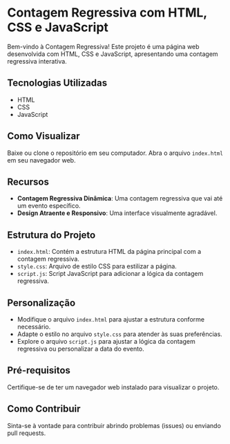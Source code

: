 # Contagem Regressiva com HTML, CSS e JavaScript

Bem-vindo à Contagem Regressiva! Este projeto é uma página web desenvolvida com HTML, CSS e JavaScript, apresentando uma contagem regressiva interativa.

## Tecnologias Utilizadas

- HTML
- CSS
- JavaScript

## Como Visualizar

Baixe ou clone o repositório em seu computador.
Abra o arquivo `index.html` em seu navegador web.

## Recursos

- **Contagem Regressiva Dinâmica**: Uma contagem regressiva que vai até um evento específico.
- **Design Atraente e Responsivo**: Uma interface visualmente agradável.

## Estrutura do Projeto

- `index.html`: Contém a estrutura HTML da página principal com a contagem regressiva.
- `style.css`: Arquivo de estilo CSS para estilizar a página.
- `script.js`: Script JavaScript para adicionar a lógica da contagem regressiva.

## Personalização

- Modifique o arquivo `index.html` para ajustar a estrutura conforme necessário.
- Adapte o estilo no arquivo `style.css` para atender às suas preferências.
- Explore o arquivo `script.js` para ajustar a lógica da contagem regressiva ou personalizar a data do evento.

## Pré-requisitos

Certifique-se de ter um navegador web instalado para visualizar o projeto.

## Como Contribuir

Sinta-se à vontade para contribuir abrindo problemas (issues) ou enviando pull requests.